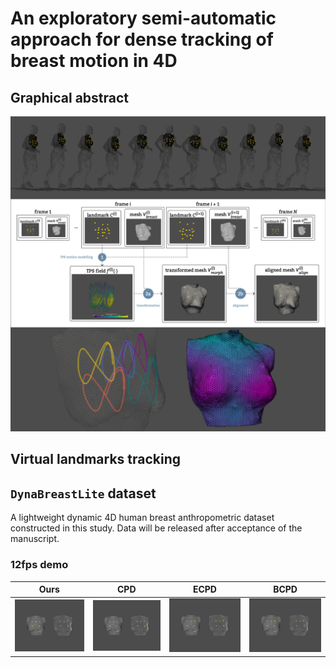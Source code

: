 # An exploratory semi-automatic approach for dense tracking of breast motion in 4D

## Graphical abstract

![img](https://github.com/TOB-KNPOB/Code2023-RBF-dense-track/blob/main/graphic/workflow.png)

## Virtual landmarks tracking

## `DynaBreastLite` dataset

A lightweight dynamic 4D human breast anthropometric dataset constructed in this study. Data will be released after acceptance of the manuscript.

### 12fps demo

| Ours | CPD | ECPD | BCPD |
| --- | --- | --- | --- |
| ![demo](https://github.com/TOB-KNPOB/Code2023-RBF-dense-track/blob/main/graphic/12fps/rbf/vkps_random.gif?raw=true) | ![demo](https://github.com/TOB-KNPOB/Code2023-RBF-dense-track/blob/main/graphic/12fps/cpd/vkps_random.gif?raw=true) | ![demo](https://github.com/TOB-KNPOB/Code2023-RBF-dense-track/blob/main/graphic/12fps/ecpd/vkps_random.gif?raw=true) | ![demo](https://github.com/TOB-KNPOB/Code2023-RBF-dense-track/blob/main/graphic/12fps/bcpd/vkps_random.gif?raw=true) |
